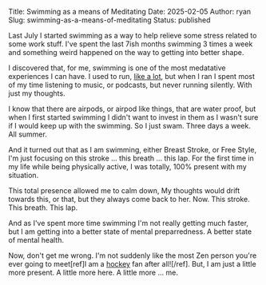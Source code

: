 Title: Swimming as a means of Meditating
Date: 2025-02-05
Author: ryan
Slug: swimming-as-a-means-of-meditating
Status: published

Last July I started swimming as a way to help relieve some stress related to some work stuff. I've spent the last 7ish months swimming 3 times a week and something weird happened on the way to getting into better shape.

I discovered that, for me, swimming is one of the most medatative experiences I can have. I used to run, [like a lot](https://www.ryancheley.com/2025/01/17/looking-back-at-the-half-marathon-streak/), but when I ran I spent most of my time listening to music, or podcasts, but never running silently. With just my thoughts.

I know that there are airpods, or airpod like things, that are water proof, but when I first started swimming I didn't want to invest in them as I wasn't sure if I would keep up with the swimming. So I just swam. Three days a week. All summer.

And it turned out that as I am swimming, either Breast Stroke, or Free Style, I'm just focusing on this stroke ... this breath ... this lap. For the first time in my life while being physically active, I was totally, 100% present with my situation.

This total presence allowed me to calm down, My thoughts would drift towards this, or that, but they always come back to her. Now. This stroke. This breath. This lap.

And as I've spent more time swimming I'm not really getting much faster, but I am getting into a better state of mental preparredness. A better state of mental health.

Now, don't get me wrong. I'm not suddenly like the most Zen person you're ever going to meet[ref]I am a [hockey](https://www.ryancheley.com/tag/hockey.html) fan after all![/ref]. But, I am just a little more present. A little more here. A little more ... me.
